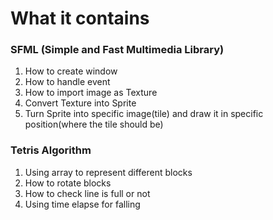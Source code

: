 # What it contains

### SFML (Simple and Fast Multimedia Library)
1. How to create window
2. How to handle event
3. How to import image as Texture
4. Convert Texture into Sprite
5. Turn Sprite into specific image(tile) and draw it in specific position(where the tile should be)

### Tetris Algorithm
1. Using array to represent different blocks
2. How to rotate blocks
3. How to check line is full or not
4. Using time elapse for falling
